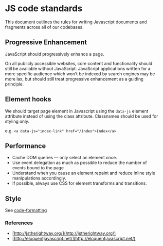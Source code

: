 # JS code standards

This document outlines the rules for writing Javascript documents and fragments across all of our codebases.

## Progressive Enhancement

JavaScript should progressively enhance a page.

On all publicly accessible websites, core content and functionality should still be available without JavaScript. JavaScript applications written for a more specific audience which won't be indexed by search engines may be more lax, but should still treat progressive enhancement as a guiding principle.

## Element hooks

We should target page element in Javascript using the `data-js` element attribute instead of using the class attribute. Classnames should be used for styling only.

e.g. `<a data-js="index-link" href="/index">Index</a>`

## Performance

- Cache DOM queries — only select an element once.
- Use event delegation as much as possible to reduce the number of events bound to the page
- Understand when you cause an element repaint and reduce inline style manipulations accordingly.
- If possible, always use CSS for element transforms and transitions.

## Style

See [code-formatting](../coding/code-formatting.md)

### References

- [http://jstherightway.org/](http://jstherightway.org/)
- [http://eloquentjavascript.net/](http://eloquentjavascript.net/)
